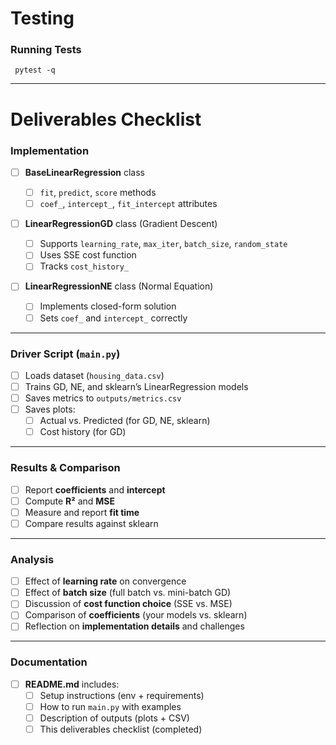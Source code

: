 # Testing

### Running Tests

```
 pytest -q
```

---

# Deliverables Checklist

### Implementation

- [ ] **BaseLinearRegression** class

  - [ ] `fit`, `predict`, `score` methods
  - [ ] `coef_`, `intercept_`, `fit_intercept` attributes

- [ ] **LinearRegressionGD** class (Gradient Descent)

  - [ ] Supports `learning_rate`, `max_iter`, `batch_size`, `random_state`
  - [ ] Uses SSE cost function
  - [ ] Tracks `cost_history_`

- [ ] **LinearRegressionNE** class (Normal Equation)
  - [ ] Implements closed-form solution
  - [ ] Sets `coef_` and `intercept_` correctly

---

### Driver Script (`main.py`)

- [ ] Loads dataset (`housing_data.csv`)
- [ ] Trains GD, NE, and sklearn’s LinearRegression models
- [ ] Saves metrics to `outputs/metrics.csv`
- [ ] Saves plots:
  - [ ] Actual vs. Predicted (for GD, NE, sklearn)
  - [ ] Cost history (for GD)

---

### Results & Comparison

- [ ] Report **coefficients** and **intercept**
- [ ] Compute **R²** and **MSE**
- [ ] Measure and report **fit time**
- [ ] Compare results against sklearn

---

### Analysis

- [ ] Effect of **learning rate** on convergence
- [ ] Effect of **batch size** (full batch vs. mini-batch GD)
- [ ] Discussion of **cost function choice** (SSE vs. MSE)
- [ ] Comparison of **coefficients** (your models vs. sklearn)
- [ ] Reflection on **implementation details** and challenges

---

### Documentation

- [ ] **README.md** includes:
  - [ ] Setup instructions (env + requirements)
  - [ ] How to run `main.py` with examples
  - [ ] Description of outputs (plots + CSV)
  - [ ] This deliverables checklist (completed)
